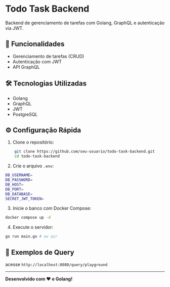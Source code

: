 # Todo Task Backend

Backend de gerenciamento de tarefas com Golang, GraphQL e autenticação via JWT.

## 🚀 Funcionalidades

- Gerenciamento de tarefas (CRUD)
- Autenticação com JWT
- API GraphQL

## 🛠️ Tecnologias Utilizadas

- Golang
- GraphQL
- JWT
- PostgreSQL

## ⚙️ Configuração Rápida

1. Clone o repositório:

```bash
    git clone https://github.com/seu-usuario/todo-task-backend.git
    cd todo-task-backend
```

2. Crie o arquivo `.env`:

```bash
DB_USERNAME=
DB_PASSWORD=
DB_HOST=
DB_PORT=
DB_DATABASE=
SECRET_JWT_TOKEN=
```

3. Inicie o banco com Docker Compose:

```bash
docker compose up -d
```

4. Execute o servidor:

```bash
go run main.go # ou air
```

## 🧪 Exemplos de Query

acesse `http://localhost:8080/query/playground`

---
**Desenvolvido com ❤️ e Golang!**